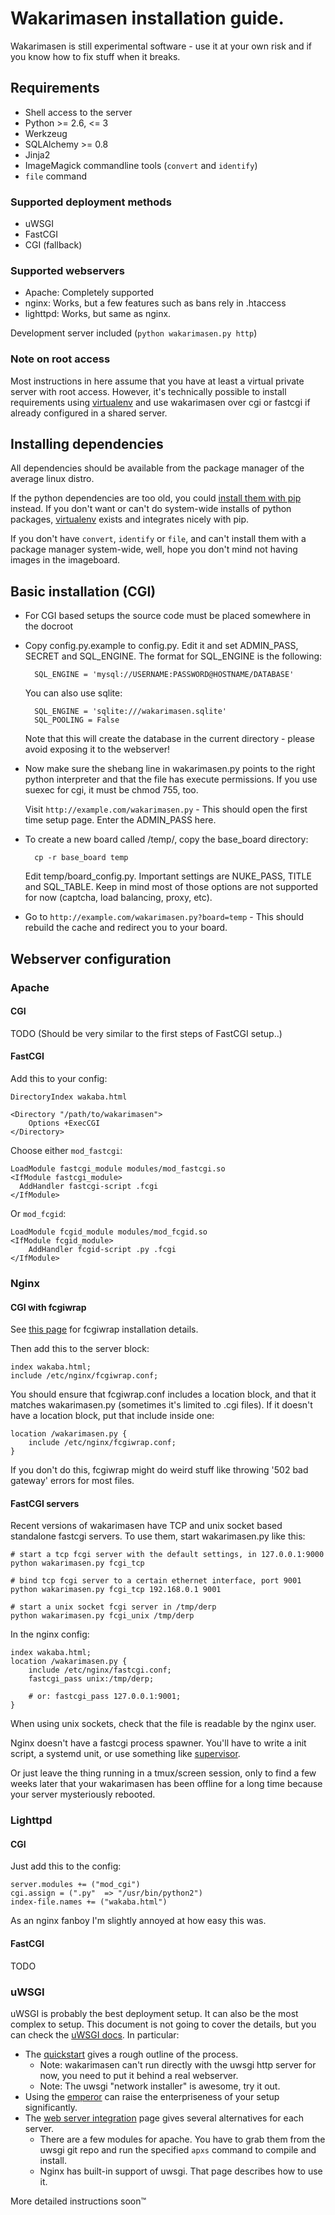 # Wakarimasen installation guide.

Wakarimasen is still experimental software - use it at your own risk and
if you know how to fix stuff when it breaks.

## Requirements

* Shell access to the server
* Python >= 2.6, <= 3
* Werkzeug
* SQLAlchemy >= 0.8
* Jinja2
* ImageMagick commandline tools (`convert` and `identify`)
* `file` command

### Supported deployment methods

* uWSGI
* FastCGI
* CGI (fallback)

### Supported webservers

* Apache: Completely supported
* nginx: Works, but a few features such as bans rely in .htaccess
* lighttpd: Works, but same as nginx.

Development server included (`python wakarimasen.py http`)

### Note on root access

Most instructions in here assume that you have at least a virtual private
server with root access. However, it's technically possible to install
requirements using [virtualenv][] and use wakarimasen over cgi or fastcgi if
already configured in a shared server.

## Installing dependencies

All dependencies should be available from the package manager of the average
linux distro.

If the python dependencies are too old, you could [install them with pip][pip]
instead. If you don't want or can't do system-wide installs of python packages,
[virtualenv][] exists and integrates nicely with pip.

If you don't have `convert`, `identify` or `file`, and can't install them with a
package manager system-wide, well, hope you don't mind not having images in the
imageboard.

## Basic installation (CGI)

- For CGI based setups the source code must be placed somewhere in the docroot

- Copy config.py.example to config.py. Edit it and set ADMIN_PASS, SECRET and
SQL_ENGINE.  The format for SQL_ENGINE is the following:

        SQL_ENGINE = 'mysql://USERNAME:PASSWORD@HOSTNAME/DATABASE'

    You can also use sqlite:

        SQL_ENGINE = 'sqlite:///wakarimasen.sqlite'
        SQL_POOLING = False

    Note that this will create the database in the current directory - please
    avoid exposing it to the webserver!

- Now make sure the shebang line in wakarimasen.py points to the right
python interpreter and that the file has execute permissions. If you use suexec
for cgi, it must be chmod 755, too.

    Visit `http://example.com/wakarimasen.py` - This should open the first time
    setup page. Enter the ADMIN_PASS here.

- To create a new board called /temp/, copy the base_board directory:

        cp -r base_board temp

    Edit temp/board_config.py. Important settings are NUKE_PASS, TITLE and
    SQL_TABLE. Keep in mind most of those options are not supported for now
    (captcha, load balancing, proxy, etc).

- Go to `http://example.com/wakarimasen.py?board=temp` - This should rebuild the
cache and redirect you to your board.

## Webserver configuration

### Apache

#### CGI

TODO (Should be very similar to the first steps of FastCGI setup..)

#### FastCGI

Add this to your config:

    DirectoryIndex wakaba.html

    <Directory "/path/to/wakarimasen">
        Options +ExecCGI
    </Directory>

Choose either `mod_fastcgi`:

    LoadModule fastcgi_module modules/mod_fastcgi.so
    <IfModule fastcgi_module>
      AddHandler fastcgi-script .fcgi
    </IfModule>

Or `mod_fcgid`:

    LoadModule fcgid_module modules/mod_fcgid.so
    <IfModule fcgid_module>
        AddHandler fcgid-script .py .fcgi
    </IfModule>

### Nginx

#### CGI with fcgiwrap

See [this page](http://wiki.nginx.org/Fcgiwrap) for fcgiwrap installation details.

Then add this to the server block:

    index wakaba.html;
    include /etc/nginx/fcgiwrap.conf;

You should ensure that fcgiwrap.conf includes a location block, and that it
matches wakarimasen.py (sometimes it's limited to .cgi files). If it doesn't
have a location block, put that include inside one:

    location /wakarimasen.py {
        include /etc/nginx/fcgiwrap.conf;
    }

If you don't do this, fcgiwrap might do weird stuff like throwing '502 bad
gateway' errors for most files.

#### FastCGI servers

Recent versions of wakarimasen have TCP and unix socket based standalone fastcgi
servers. To use them, start wakarimasen.py like this:

    # start a tcp fcgi server with the default settings, in 127.0.0.1:9000
    python wakarimasen.py fcgi_tcp

    # bind tcp fcgi server to a certain ethernet interface, port 9001
    python wakarimasen.py fcgi_tcp 192.168.0.1 9001

    # start a unix socket fcgi server in /tmp/derp
    python wakarimasen.py fcgi_unix /tmp/derp

In the nginx config:

    index wakaba.html;
    location /wakarimasen.py {
        include /etc/nginx/fastcgi.conf;
        fastcgi_pass unix:/tmp/derp;

        # or: fastcgi_pass 127.0.0.1:9001;
    }

When using unix sockets, check that the file is readable by the nginx user.

Nginx doesn't have a fastcgi process spawner. You'll have to write a init
script, a systemd unit, or use something like [supervisor][].

Or just leave the thing running in a tmux/screen session, only to find a few
weeks later that your wakarimasen has been offline for a long time because your
server mysteriously rebooted.

### Lighttpd

#### CGI

Just add this to the config:

    server.modules += ("mod_cgi")
    cgi.assign = (".py"  => "/usr/bin/python2")
    index-file.names += ("wakaba.html")

As an nginx fanboy I'm slightly annoyed at how easy this was.

#### FastCGI

TODO

### uWSGI

uWSGI is probably the best deployment setup. It can also be the most complex to
setup. This document is not going to cover the details, but you can check the
[uWSGI docs][ud]. In particular:

 * The [quickstart][qs] gives a rough outline of the process.
    * Note: wakarimasen can't run directly with the uwsgi http server for
      now, you need to put it behind a real webserver.
    * Note: The uwsgi "network installer" is awesome, try it out.
 * Using the [emperor][emp] can raise the enterpriseness of your setup
   significantly.
 * The [web server integration][ws] page gives several alternatives for each
   server.
    * There are a few modules for apache. You have to grab them from the uwsgi
      git repo and run the specified `apxs` command to compile and install.
    * Nginx has built-in support of uwsgi. That page describes how to use it.

More detailed instructions soon&trade;

[ud]: http://uwsgi-docs.readthedocs.org/en/latest/
[qs]: http://uwsgi-docs.readthedocs.org/en/latest/WSGIquickstart.html
[emp]: http://uwsgi-docs.readthedocs.org/en/latest/Emperor.html
[ws]: http://uwsgi-docs.readthedocs.org/en/latest/WebServers.html
[supervisor]: http://supervisord.org/configuration.html#fcgi-program-x-section-settings
[pip]: http://www.pip-installer.org/en/latest/quickstart.html
[virtualenv]: http://www.virtualenv.org/en/latest/virtualenv.html
